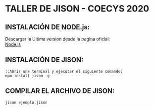 # TALLER DE JISON - COECYS 2020
## INSTALACIÓN DE NODE.js:  
Descargar la Ultima version desde la pagina oficial:  
[Node.js](https://nodejs.org/es/download/)    
## INSTALACIÓN DE JISON:  
    ::Abrir una terminal y ejecutar el siguiente comando:  
    npm install jison -g  

## COMPILAR EL ARCHIVO DE JISON:
    jison ejemplo.jison  
